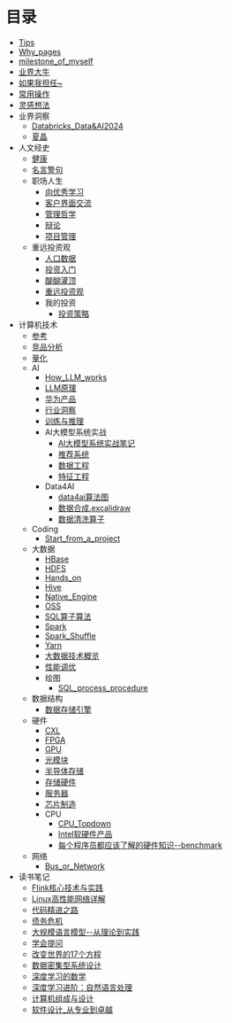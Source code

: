 # 目录

- [Tips](Tips.md)
- [Why_pages](Why_pages.md)
- [milestone_of_myself](milestone_of_myself.md)
- [业界大牛](业界大牛.md)
- [如果我担任~](如果我担任~.md)
- [常用操作](常用操作.md)
- [灵感想法](灵感想法.md)
- 业界洞察
  - [Databricks_Data&AI2024](业界洞察/Databricks_Data&AI2024.md)
  - [夏晶](业界洞察/夏晶.md)
- 人文经史
  - [健康](人文经史/健康.md)
  - [名言警句](人文经史/名言警句.md)
  - 职场人生
    - [向优秀学习](人文经史/职场人生/向优秀学习.md)
    - [客户界面交流](人文经史/职场人生/客户界面交流.md)
    - [管理哲学](人文经史/职场人生/管理哲学.md)
    - [辩论](人文经史/职场人生/辩论.md)
    - [项目管理](人文经史/职场人生/项目管理.md)
  - 重远投资观
    - [人口数据](人文经史/重远投资观/人口数据.md)
    - [投资入门](人文经史/重远投资观/投资入门.md)
    - [醍醐灌顶](人文经史/重远投资观/醍醐灌顶.md)
    - [重远投资观](人文经史/重远投资观/重远投资观.md)
    - 我的投资
      - [投资策略](人文经史/重远投资观/我的投资/投资策略.md)
- 计算机技术
  - [参考](计算机技术/参考.md)
  - [竞品分析](计算机技术/竞品分析.md)
  - [量化](计算机技术/量化.md)
  - AI
    - [How_LLM_works](计算机技术/AI/How_LLM_works.md)
    - [LLM原理](计算机技术/AI/LLM原理.md)
    - [华为产品](计算机技术/AI/华为产品.md)
    - [行业洞察](计算机技术/AI/行业洞察.md)
    - [训练与推理](计算机技术/AI/训练与推理.md)
    - AI大模型系统实战
      - [AI大模型系统实战笔记](计算机技术/AI/AI大模型系统实战/AI大模型系统实战笔记.md)
      - [推荐系统](计算机技术/AI/AI大模型系统实战/推荐系统.md)
      - [数据工程](计算机技术/AI/AI大模型系统实战/数据工程.md)
      - [特征工程](计算机技术/AI/AI大模型系统实战/特征工程.md)
    - Data4AI
      - [data4ai算法图](计算机技术/AI/Data4AI/data4ai算法图.md)
      - [数据合成.excalidraw](计算机技术/AI/Data4AI/数据合成.excalidraw.md)
      - [数据清洗算子](计算机技术/AI/Data4AI/数据清洗算子.md)
  - Coding
    - [Start_from_a_project](计算机技术/Coding/Start_from_a_project.md)
  - 大数据
    - [HBase](计算机技术/大数据/HBase.md)
    - [HDFS](计算机技术/大数据/HDFS.md)
    - [Hands_on](计算机技术/大数据/Hands_on.md)
    - [Hive](计算机技术/大数据/Hive.md)
    - [Native_Engine](计算机技术/大数据/Native_Engine.md)
    - [OSS](计算机技术/大数据/OSS.md)
    - [SQL算子算法](计算机技术/大数据/SQL算子算法.md)
    - [Spark](计算机技术/大数据/Spark.md)
    - [Spark_Shuffle](计算机技术/大数据/Spark_Shuffle.md)
    - [Yarn](计算机技术/大数据/Yarn.md)
    - [大数据技术概览](计算机技术/大数据/大数据技术概览.md)
    - [性能调优](计算机技术/大数据/性能调优.md)
    - 绘图
      - [SQL_process_procedure](计算机技术/大数据/绘图/SQL_process_procedure.md)
  - 数据结构
    - [数据存储引擎](计算机技术/数据结构/数据存储引擎.md)
  - 硬件
    - [CXL](计算机技术/硬件/CXL.md)
    - [FPGA](计算机技术/硬件/FPGA.md)
    - [GPU](计算机技术/硬件/GPU.md)
    - [光模块](计算机技术/硬件/光模块.md)
    - [半导体存储](计算机技术/硬件/半导体存储.md)
    - [存储硬件](计算机技术/硬件/存储硬件.md)
    - [服务器](计算机技术/硬件/服务器.md)
    - [芯片制造](计算机技术/硬件/芯片制造.md)
    - CPU
      - [CPU_Topdown](计算机技术/硬件/CPU/CPU_Topdown.md)
      - [Intel软硬件产品](计算机技术/硬件/CPU/Intel软硬件产品.md)
      - [每个程序员都应该了解的硬件知识--benchmark](计算机技术/硬件/CPU/每个程序员都应该了解的硬件知识--benchmark.md)
  - 网络
    - [Bus_or_Network](计算机技术/网络/Bus_or_Network.md)
- 读书笔记
  - [Flink核心技术与实践](读书笔记/Flink核心技术与实践.md)
  - [Linux高性能网络详解](读书笔记/Linux高性能网络详解.md)
  - [代码精进之路](读书笔记/代码精进之路.md)
  - [债务危机](读书笔记/债务危机.md)
  - [大规模语言模型--从理论到实践](读书笔记/大规模语言模型--从理论到实践.md)
  - [学会提问](读书笔记/学会提问.md)
  - [改变世界的17个方程](读书笔记/改变世界的17个方程.md)
  - [数据密集型系统设计](读书笔记/数据密集型系统设计.md)
  - [深度学习的数学](读书笔记/深度学习的数学.md)
  - [深度学习进阶：自然语言处理](读书笔记/深度学习进阶：自然语言处理.md)
  - [计算机组成与设计](读书笔记/计算机组成与设计.md)
  - [软件设计_从专业到卓越](读书笔记/软件设计_从专业到卓越.md)
